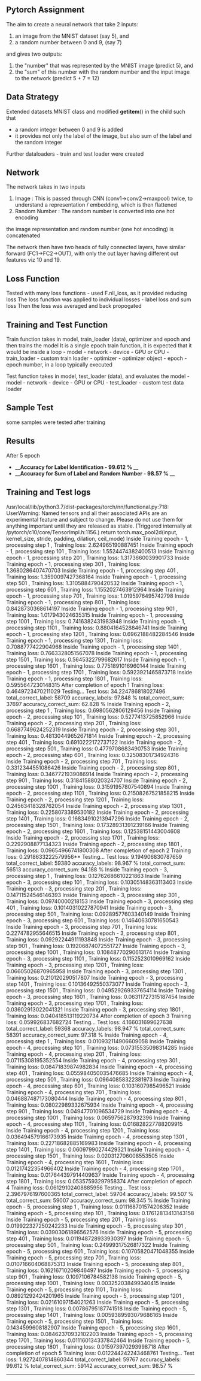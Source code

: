 Pytorch Assignment
--------------
The aim to create a neural network that take 2 inputs:
  1. an image from the MNIST dataset (say 5), and
  2. a random number between 0 and 9, (say 7)
  
and gives two outputs:
  1. the "number" that was represented by the MNIST image (predict 5), and
  2. the "sum" of this number with the random number and the input image to the network (predict 5 + 7 = 12)
 
 Data Strategy
----------------
 Extended datasets.MNIST class and modified __getitem__() in the child such that 
 - a random integer between 0 and 9 is added 
 - it provides not only the label of the image, but also sum of the label and the random integer

Further dataloaders - train and test loader were created

Network
------------
The network takes in two inputs
1. Image : This is passed through CNN (conv1->conv2->maxpool) twice, to understand a representation / embedding, which is then flattened
2. Random Number : The random number is converted into one hot encoding 

the image representation and random number (one hot encoding) is concatenated

The network then have two heads of fully connected layers, have similar forward (FC1->FC2->OUT), with only the out layer having different out features viz 10 and 19. 

Loss Function
----------
Tested with many loss functions - used F.nll_loss, as it provided reducing loss
The loss function was applied to individual losses - label loss and sum loss
Then the loss was averaged and back propogated

Training and Test Function
-------------------------
 Train function takes in model, train_loader (data), optimizer and epoch and then trains the model
 It is a single epoch train function, it is expected that it would be inside a loop
    - model - network
    - device - GPU or CPU
    - train_loader - custom train loader
    - optimizer - optimizer object
    - epoch - epoch number, in a loop typically executed
    
  Test function takes in model, test_loader (data), and evaluates the model
    - model - network
    - device - GPU or CPU
    - test_loader - custom test data loader
    
  Sample Test
  -----------
  some samples were tested after training
  
  Results
  -------
  
  After 5 epoch
  - **__Accuracy for Label Identification - 99.612 % __**
  - **__Accuracy for Sum of Label and Random Number - 98.57 % __**
  
  Training and Test logs
  ----------------------
  
 /usr/local/lib/python3.7/dist-packages/torch/nn/functional.py:718: UserWarning: Named tensors and all their associated APIs are an experimental feature and subject to change. Please do not use them for anything important until they are released as stable. (Triggered internally at  /pytorch/c10/core/TensorImpl.h:1156.)
  return torch.max_pool2d(input, kernel_size, stride, padding, dilation, ceil_mode)
Inside Training epoch - 1, processing step 1 , Training loss: 2.624965190887451
Inside Training epoch - 1, processing step 101 , Training loss: 1.5524474382400513
Inside Training epoch - 1, processing step 201 , Training loss: 1.3173660039901733
Inside Training epoch - 1, processing step 301 , Training loss: 1.3680286407470703
Inside Training epoch - 1, processing step 401 , Training loss: 1.3590097427368164
Inside Training epoch - 1, processing step 501 , Training loss: 1.3105884790420532
Inside Training epoch - 1, processing step 601 , Training loss: 1.1552027463912964
Inside Training epoch - 1, processing step 701 , Training loss: 1.0195976495742798
Inside Training epoch - 1, processing step 801 , Training loss: 0.8428730368614197
Inside Training epoch - 1, processing step 901 , Training loss: 1.017943024635315
Inside Training epoch - 1, processing step 1001 , Training loss: 0.7416382431983948
Inside Training epoch - 1, processing step 1101 , Training loss: 0.8804164528846741
Inside Training epoch - 1, processing step 1201 , Training loss: 0.6962188482284546
Inside Training epoch - 1, processing step 1301 , Training loss: 0.7088777422904968
Inside Training epoch - 1, processing step 1401 , Training loss: 0.7663328051567078
Inside Training epoch - 1, processing step 1501 , Training loss: 0.5645322799682617
Inside Training epoch - 1, processing step 1601 , Training loss: 0.7751891016960144
Inside Training epoch - 1, processing step 1701 , Training loss: 0.5923921465873718
Inside Training epoch - 1, processing step 1801 , Training loss: 0.5955647230148315
After completion of epoch 1   Training loss: 0.4649723470211029
Testing...
Test loss: 34.224786818027496 total_correct_label: 58709 accuracy_labels: 97.848 %  total_correct_sum: 37697 accuracy_correct_sum: 62.828 % 
Inside Training epoch - 2, processing step 1 , Training loss: 0.6980562806129456
Inside Training epoch - 2, processing step 101 , Training loss: 0.5277413725852966
Inside Training epoch - 2, processing step 201 , Training loss: 0.6687749624252319
Inside Training epoch - 2, processing step 301 , Training loss: 0.48130449652671814
Inside Training epoch - 2, processing step 401 , Training loss: 0.6910222172737122
Inside Training epoch - 2, processing step 501 , Training loss: 0.4779708683490753
Inside Training epoch - 2, processing step 601 , Training loss: 0.32508301734924316
Inside Training epoch - 2, processing step 701 , Training loss: 0.3312344551086426
Inside Training epoch - 2, processing step 801 , Training loss: 0.3467721939086914
Inside Training epoch - 2, processing step 901 , Training loss: 0.31841588020324707
Inside Training epoch - 2, processing step 1001 , Training loss: 0.31591957807540894
Inside Training epoch - 2, processing step 1101 , Training loss: 0.21508267521858215
Inside Training epoch - 2, processing step 1201 , Training loss: 0.24563418328762054
Inside Training epoch - 2, processing step 1301 , Training loss: 0.2258073389530182
Inside Training epoch - 2, processing step 1401 , Training loss: 0.16834910213947296
Inside Training epoch - 2, processing step 1501 , Training loss: 0.17328931391239166
Inside Training epoch - 2, processing step 1601 , Training loss: 0.12538151443004608
Inside Training epoch - 2, processing step 1701 , Training loss: 0.2292908877134323
Inside Training epoch - 2, processing step 1801 , Training loss: 0.09654966741800308
After completion of epoch 2   Training loss: 0.2918633222579956**
Testing...
Test loss: 9.194906830787659 total_correct_label: 59380 accuracy_labels: 98.967 %  total_correct_sum: 56513 accuracy_correct_sum: 94.188 % 
Inside Training epoch - 3, processing step 1 , Training loss: 0.12762686610221863
Inside Training epoch - 3, processing step 101 , Training loss: 0.10305148363113403
Inside Training epoch - 3, processing step 201 , Training loss: 0.14711524546146393
Inside Training epoch - 3, processing step 301 , Training loss: 0.09740000218153
Inside Training epoch - 3, processing step 401 , Training loss: 0.10140310227870941
Inside Training epoch - 3, processing step 501 , Training loss: 0.09289577603340149
Inside Training epoch - 3, processing step 601 , Training loss: 0.14640630781650543
Inside Training epoch - 3, processing step 701 , Training loss: 0.2274782955646515
Inside Training epoch - 3, processing step 801 , Training loss: 0.09292244911193848
Inside Training epoch - 3, processing step 901 , Training loss: 0.19206874072551727
Inside Training epoch - 3, processing step 1001 , Training loss: 0.10848770290613174
Inside Training epoch - 3, processing step 1101 , Training loss: 0.1152523010969162
Inside Training epoch - 3, processing step 1201 , Training loss: 0.06605026870965958
Inside Training epoch - 3, processing step 1301 , Training loss: 0.210120290517807
Inside Training epoch - 3, processing step 1401 , Training loss: 0.10136492550373077
Inside Training epoch - 3, processing step 1501 , Training loss: 0.049529269337654114
Inside Training epoch - 3, processing step 1601 , Training loss: 0.06311727315187454
Inside Training epoch - 3, processing step 1701 , Training loss: 0.03602913022041321
Inside Training epoch - 3, processing step 1801 , Training loss: 0.040418513119220734
After completion of epoch 3   Training loss: 0.059926837682724
Testing...
Test loss: 4.166031699627638 total_correct_label: 59368 accuracy_labels: 98.947 %  total_correct_sum: 58391 accuracy_correct_sum: 97.318 % 
Inside Training epoch - 4, processing step 1 , Training loss: 0.010932114906609058
Inside Training epoch - 4, processing step 101 , Training loss: 0.07315535098314285
Inside Training epoch - 4, processing step 201 , Training loss: 0.07115308195352554
Inside Training epoch - 4, processing step 301 , Training loss: 0.08471839874982834
Inside Training epoch - 4, processing step 401 , Training loss: 0.055984050035476685
Inside Training epoch - 4, processing step 501 , Training loss: 0.09640858322381973
Inside Training epoch - 4, processing step 601 , Training loss: 0.1031607985496521
Inside Training epoch - 4, processing step 701 , Training loss: 0.046887487173080444
Inside Training epoch - 4, processing step 801 , Training loss: 0.08022989332675934
Inside Training epoch - 4, processing step 901 , Training loss: 0.04947701096534729
Inside Training epoch - 4, processing step 1001 , Training loss: 0.0659756287932396
Inside Training epoch - 4, processing step 1101 , Training loss: 0.016828227788209915
Inside Training epoch - 4, processing step 1201 , Training loss: 0.036494579166173935
Inside Training epoch - 4, processing step 1301 , Training loss: 0.22718682885169983
Inside Training epoch - 4, processing step 1401 , Training loss: 0.06097990274429321
Inside Training epoch - 4, processing step 1501 , Training loss: 0.020312706008553505
Inside Training epoch - 4, processing step 1601 , Training loss: 0.01217422354966402
Inside Training epoch - 4, processing step 1701 , Training loss: 0.017644397914409637
Inside Training epoch - 4, processing step 1801 , Training loss: 0.05357593297958374
After completion of epoch 4   Training loss: 0.06129102408885956
Testing...
Test loss: 2.3967976197600365 total_correct_label: 59704 accuracy_labels: 99.507 %  total_correct_sum: 59007 accuracy_correct_sum: 98.345 % 
Inside Training epoch - 5, processing step 1 , Training loss: 0.011168701574206352
Inside Training epoch - 5, processing step 101 , Training loss: 0.17612813413143158
Inside Training epoch - 5, processing step 201 , Training loss: 0.019922327250242233
Inside Training epoch - 5, processing step 301 , Training loss: 0.03903061896562576
Inside Training epoch - 5, processing step 401 , Training loss: 0.011948728933930397
Inside Training epoch - 5, processing step 501 , Training loss: 0.24999317526817322
Inside Training epoch - 5, processing step 601 , Training loss: 0.10705820471048355
Inside Training epoch - 5, processing step 701 , Training loss: 0.010716604068875313
Inside Training epoch - 5, processing step 801 , Training loss: 0.16216710209846497
Inside Training epoch - 5, processing step 901 , Training loss: 0.1097106784582138
Inside Training epoch - 5, processing step 1001 , Training loss: 0.003252038499340415
Inside Training epoch - 5, processing step 1101 , Training loss: 0.08921292424201965
Inside Training epoch - 5, processing step 1201 , Training loss: 0.02161097154021263
Inside Training epoch - 5, processing step 1301 , Training loss: 0.00786795187741518
Inside Training epoch - 5, processing step 1401 , Training loss: 0.0059389593079686165
Inside Training epoch - 5, processing step 1501 , Training loss: 0.1434599608182907
Inside Training epoch - 5, processing step 1601 , Training loss: 0.08462370932102203
Inside Training epoch - 5, processing step 1701 , Training loss: 0.011160134337842464
Inside Training epoch - 5, processing step 1801 , Training loss: 0.015973970293998718
After completion of epoch 5   Training loss: 0.012244242243468761
Testing...
Test loss: 1.9272407814860344 total_correct_label: 59767 accuracy_labels: 99.612 %  total_correct_sum: 59142 accuracy_correct_sum: 98.57 % 


------------

